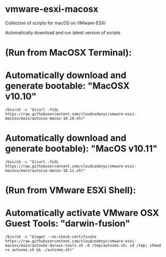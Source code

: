 # vmware-esxi-macosx
Collection of scripts for macOS on VMware-ESXi 

Automatically download and run latest version of scripts

# (Run from MacOSX Terminal):

# Automatically download and generate bootable: "MacOSX v10.10"
	/bin/sh -c "$(curl -fsSL https://raw.githubusercontent.com/cloudcodenyc/vmware-esxi-macosx/main/autoiso-macos-10.10.sh)"
	
# Automatically download and generate bootable): "MacOS v10.11"
	/bin/sh -c "$(curl -fsSL https://raw.githubusercontent.com/cloudcodenyc/vmware-esxi-macosx/main/autoiso-macos-10.11.sh)"

# (Run from VMware ESXi Shell):
	
# Automatically activate VMware OSX Guest Tools: "darwin-fusion"
	/bin/sh -c "$(wget --no-check-certificate https://raw.githubusercontent.com/cloudcodenyc/vmware-esxi-macosx/main/autovmx-darwin-tools.sh -O /tmp/autovmx.sh; cd /tmp; chmod +x autovmx.sh && ./autovmx.sh)"
